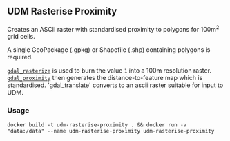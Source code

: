 ## UDM Rasterise Proximity

Creates an ASCII raster with standardised proximity to polygons for 100m<sup>2</sup> grid cells.

A single GeoPackage (.gpkg) or Shapefile (.shp) containing polygons is required.

[`gdal_rasterize`](https://gdal.org/programs/gdal_rasterize.html) is used to burn the value `1` into a 100m resolution raster.
[`gdal_proximity`](https://gdal.org/programs/gdal_proximity.html) then generates the distance-to-feature map which is standardised.
'gdal_translate' converts to an ascii raster suitable for input to UDM. 

### Usage
`docker build -t udm-rasterise-proximity . && docker run -v "data:/data" --name udm-rasterise-proximity udm-rasterise-proximity` 

